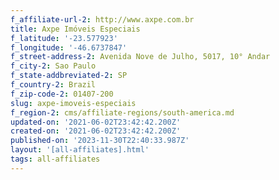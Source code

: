 ```yaml
---
f_affiliate-url-2: http://www.axpe.com.br
title: Axpe Imóveis Especiais
f_latitude: '-23.577923'
f_longitude: '-46.6737847'
f_street-address-2: Avenida Nove de Julho, 5017, 10° Andar­
f_city-2: Sao Paulo­
f_state-addbreviated-2: SP­
f_country-2: Brazil
f_zip-code-2: 01407-200
slug: axpe-imoveis-especiais
f_region-2: cms/affiliate-regions/south-america.md
updated-on: '2021-06-02T23:42:42.200Z'
created-on: '2021-06-02T23:42:42.200Z'
published-on: '2023-11-30T22:40:33.987Z'
layout: '[all-affiliates].html'
tags: all-affiliates
---
```



